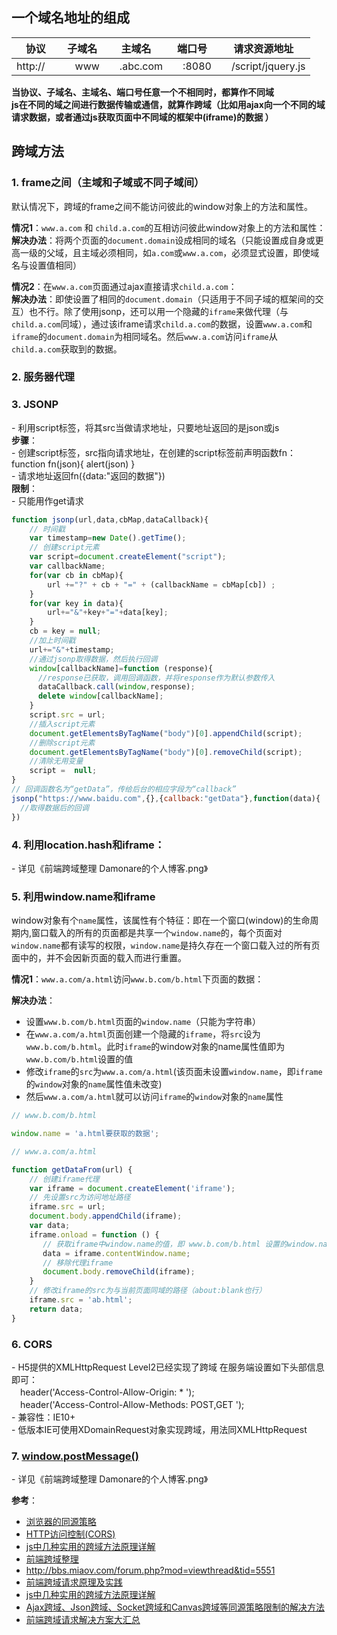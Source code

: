 ## 一个域名地址的组成
协议 | 子域名 | 主域名 | 端口号 | 请求资源地址
---|---|---|---|---
http://　|　www |　.abc.com |　:8080  |　/script/jquery.js  
**当协议、子域名、主域名、端口号任意一个不相同时，都算作不同域**  
**js在不同的域之间进行数据传输或通信，就算作跨域（比如用ajax向一个不同的域请求数据，或者通过js获取页面中不同域的框架中(iframe)的数据 ）**  

## 跨域方法
### 1. frame之间（主域和子域或不同子域间）
默认情况下，跨域的frame之间不能访问彼此的window对象上的方法和属性。

**情况1**：`www.a.com` 和 `child.a.com`的互相访问彼此window对象上的方法和属性：  
**解决办法**：将两个页面的`document.domain`设成相同的域名（只能设置成自身或更高一级的父域，且主域必须相同，如`a.com`或`www.a.com`，必须显式设置，即使域名与设置值相同）

**情况2**：在`www.a.com`页面通过ajax直接请求`child.a.com`：  
**解决办法**：即使设置了相同的`document.domain`（只适用于不同子域的框架间的交互）也不行。除了使用jsonp，还可以用一个隐藏的`iframe`来做代理（与`child.a.com`同域），通过该iframe请求`child.a.com`的数据，设置`www.a.com`和`iframe`的`document.domain`为相同域名。然后`www.a.com`访问`iframe`从`child.a.com`获取到的数据。

### 2. 服务器代理
### 3. JSONP
\- 利用script标签，将其src当做请求地址，只要地址返回的是json或js  
**步骤**：  
\- 创建script标签，src指向请求地址，在创建的script标签前声明函数fn：function fn(json){ alert(json) }  
\- 请求地址返回fn({data:"返回的数据"})  
**限制**：  
\- 只能用作get请求

```js
function jsonp(url,data,cbMap,dataCallback){
    // 时间戳
    var timestamp=new Date().getTime();
    // 创建script元素
    var script=document.createElement("script");
    var callbackName;
    for(var cb in cbMap){
        url +="?" + cb + "=" + (callbackName = cbMap[cb]) ;
    }
    for(var key in data){
        url+="&"+key+"="+data[key];
    }
    cb = key = null;
    //加上时间戳
    url+="&"+timestamp;
    //通过jsonp取得数据，然后执行回调
    window[callbackName]=function (response){
      //response已获取，调用回调函数，并将response作为默认参数传入
      dataCallback.call(window,response);
      delete window[callbackName];
    }
    script.src = url;
    //插入script元素
    document.getElementsByTagName("body")[0].appendChild(script);
    //删除script元素
    document.getElementsByTagName("body")[0].removeChild(script);
    //清除无用变量
    script =  null;
}
// 回调函数名为“getData”，传给后台的相应字段为“callback”
jsonp("https://www.baidu.com",{},{callback:"getData"},function(data){
  //取得数据后的回调
})
```
### 4. 利用location.hash和iframe：
\- 详见《前端跨域整理   Damonare的个人博客.png》

### 5. 利用window.name和iframe
window对象有个`name`属性，该属性有个特征：即在一个窗口(window)的生命周期内,窗口载入的所有的页面都是共享一个`window.name`的，每个页面对`window.name`都有读写的权限，`window.name`是持久存在一个窗口载入过的所有页面中的，并不会因新页面的载入而进行重置。

**情况1**：`www.a.com/a.html`访问`www.b.com/b.html`下页面的数据：

**解决办法**：
- 设置`www.b.com/b.html`页面的`window.name`（只能为字符串）
- 在`www.a.com/a.html`页面创建一个隐藏的`iframe`，将`src`设为 `www.b.com/b.html`。此时`iframe`的window对象的name属性值即为`www.b.com/b.html`设置的值
- 修改`iframe`的`src`为`www.a.com/a.html`(该页面未设置`window.name`，即`iframe`的`window`对象的`name`属性值未改变)
- 然后`www.a.com/a.html`就可以访问`iframe`的`window`对象的`name`属性

```js
// www.b.com/b.html

window.name = 'a.html要获取的数据';
```

```js
// www.a.com/a.html

function getDataFrom(url) {
    // 创建iframe代理
    var iframe = document.createElement('iframe');
    // 先设置src为访问地址路径
    iframe.src = url;
    document.body.appendChild(iframe);
    var data;
    iframe.onload = function () {
       // 获取iframe中window.name的值，即 www.b.com/b.html 设置的window.name
       data = iframe.contentWindow.name;
       // 移除代理iframe
       document.body.removeChild(iframe);
    }
    // 修改iframe的src为与当前页面同域的路径（about:blank也行）
    iframe.src = 'ab.html';
    return data;
}

```



### 6. CORS
\- H5提供的XMLHttpRequest Level2已经实现了跨域
在服务端设置如下头部信息即可：  
　header('Access-Control-Allow-Origin: * ');  
　header('Access-Control-Allow-Methods: POST,GET ');  
\- 兼容性：IE10+  
\- 低版本IE可使用XDomainRequest对象实现跨域，用法同XMLHttpRequest
### 7. [window.postMessage()](跨文档通信.md)

\- 详见《前端跨域整理   Damonare的个人博客.png》

**参考**：
- [浏览器的同源策略](https://developer.mozilla.org/zh-CN/docs/Web/Security/Same-origin_policy)
- [HTTP访问控制(CORS)](https://developer.mozilla.org/zh-CN/docs/Web/HTTP/Access_control_CORS)  
- [js中几种实用的跨域方法原理详解](https://my.oschina.net/u/3341316/blog/856682)
- [前端跨域整理](http://damonare.github.io/2016/10/30/%E5%89%8D%E7%AB%AF%E8%B7%A8%E5%9F%9F%E6%95%B4%E7%90%86/#more)    
- http://bbs.miaov.com/forum.php?mod=viewthread&tid=5551  
- [前端跨域请求原理及实践](http://tingandpeng.com/2016/09/05/%E5%89%8D%E7%AB%AF%E8%B7%A8%E5%9F%9F%E8%AF%B7%E6%B1%82%E5%8E%9F%E7%90%86%E5%8F%8A%E5%AE%9E%E8%B7%B5/)  
- [js中几种实用的跨域方法原理详解](http://www.cnblogs.com/2050/p/3191744.html)  
- [Ajax跨域、Json跨域、Socket跨域和Canvas跨域等同源策略限制的解决方法](http://blog.csdn.net/freshlover/article/details/44223467)
- [前端跨域请求解决方案大汇总](https://github.com/hijiangtao/hijiangtao.github.io/blob/master/_posts/2017-06-13-Cross-Origin-Resource-Sharing-Solutions.md)
